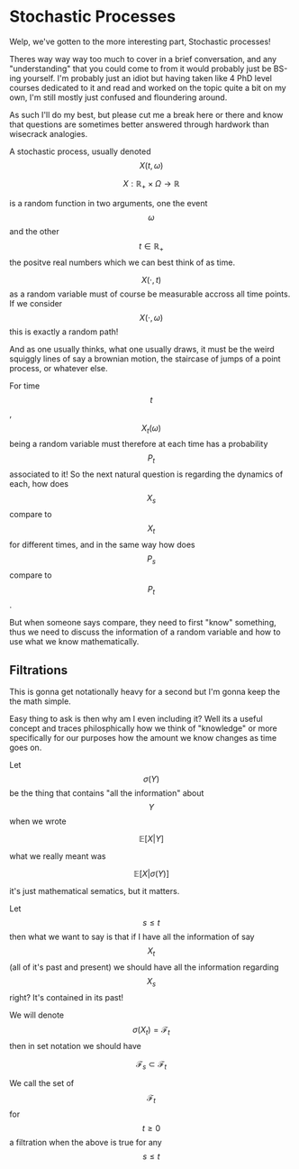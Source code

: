 # Stochastic Processes

Welp, we've gotten to the more interesting part, Stochastic processes! 

Theres way way way too much to cover in a brief conversation, and any "understanding" that you could come to from it would probably just be BS-ing yourself. I'm probably just an idiot but having taken like 4 PhD level courses dedicated to it and read and worked on the topic quite a bit on my own, I'm still mostly just confused and floundering around.

As such I'll do my best, but please cut me a break here or there and know that questions are sometimes better answered through hardwork than wisecrack analogies.

A stochastic process, usually denoted $$X(t, \omega)$$

$$
X: \mathbb{R}_+ \times \Omega \rightarrow \mathbb{R}
$$

is a random function in two arguments, one the event $$\omega$$ and the other $$t \in \mathbb{R}_{+}$$ the positve real numbers which we can best think of as time. 

$$X(\cdot, t)$$ as a random variable must of course be measurable accross all time points. If we consider $$X(\cdot, \omega)$$ this is exactly a random path!  

And as one usually thinks, what one usually draws, it must be the weird squiggly lines of say a brownian motion, the staircase of jumps of a point process, or whatever else.

For time $$t$$, $$X_t ( \omega)$$ being a random variable must therefore at each time has a probability $$P_t$$ associated to it! So the next natural question is regarding the dynamics of each, how does $$X_s$$ compare to $$X_t$$ for different times, and in the same way how does $$P_s$$ compare to $$P_t$$.

But when someone says compare, they need to first "know" something, thus we need to discuss the information of a random variable and how to use what we know mathematically.

## Filtrations

This is gonna get notationally heavy for a second but I'm gonna keep the the math simple.

Easy thing to ask is then why am I even including it? Well its a useful concept and traces philosphically how we think of "knowledge" or more specifically for our purposes how the amount we know changes as time goes on.

Let $$\sigma(Y)$$ be the thing that contains "all the information" about $$Y$$ when we wrote 

$$
\mathbb{E}[X|Y]
$$

what we really meant was

$$
\mathbb{E}[X|\sigma(Y)]
$$

it's just mathematical sematics, but it matters.

Let $$s \leq t$$ then what we want to say is that if I have all the information of say $$X_t$$ (all of it's past and present) we should have all the information regarding $$X_s$$ right? It's contained in its past!

We will denote $$\sigma(X_t) = \mathcal{F}_t$$ then in set notation we should have

$$
\mathcal{F}_s \subset \mathcal{F}_t
$$

We call the set of $$\mathcal{F}_t$$ for $$t \geq 0$$ a filtration when the above is true for any $$s \leq t$$ 



